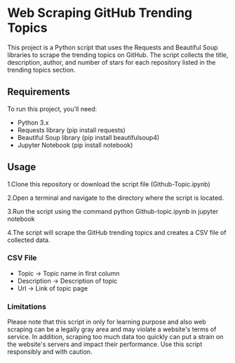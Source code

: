 # Web Scraping GitHub Trending Topics
This project is a Python script that uses the Requests and Beautiful Soup libraries to scrape the trending topics on GitHub. The script collects the title, description, author, and number of stars for each repository listed in the trending topics section.

## Requirements
To run this project, you'll need:
* Python 3.x
* Requests library (pip install requests)
* Beautiful Soup library (pip install beautifulsoup4)
* Jupyter Notebook (pip install notebook)

## Usage
1.Clone this repository or download the script file (Github-Topic.ipynb)

2.Open a terminal and navigate to the directory where the script is located.

3.Run the script using the command python Github-topic.ipynb in jupyter notebook

4.The script will scrape the GitHub trending topics and creates a CSV file of collected data.


### CSV File
* Topic -> Topic name in first column
* Description -> Description of topic 
* Url -> Link of topic page

### Limitations
Please note that this script in only for learning purpose and also web scraping can be a legally gray area and may violate a website's terms of service. 
In addition, scraping too much data too quickly can put a strain on the website's servers and impact their performance. Use this script responsibly and with caution.
